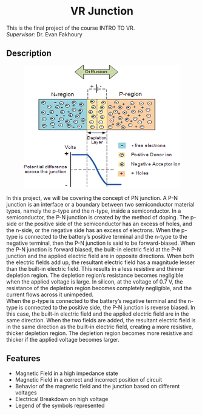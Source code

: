 <h1 align="middle">VR Junction</h1>

This is the final project of the course INTRO TO VR.
<br>
_Supervisor:_ Dr. Evan Fakhoury

## Description

<div align="middle">

![](./assets/README/Picture1.gif)

</div>

In this project, we will be covering the concept of PN junction. A P-N junction is an interface or a boundary between two semiconductor material types, namely the p-type and the n-type, inside a semiconductor. In a semiconductor, the P-N junction is created by the method of doping. The p-side or the positive side of the semiconductor has an excess of holes, and the n-side, or the negative side has an excess of electrons.
When the p-type is connected to the battery’s positive terminal and the n-type to the negative terminal, then the P-N junction is said to be forward-biased. When the P-N junction is forward biased, the built-in electric field at the P-N junction and the applied electric field are in opposite directions. When both the electric fields add up, the resultant electric field has a magnitude lesser than the built-in electric field. This results in a less resistive and thinner depletion region. The depletion region’s resistance becomes negligible when the applied voltage is large. In silicon, at the voltage of 0.7 V, the resistance of the depletion region becomes completely negligible, and the current flows across it unimpeded.<br>
When the p-type is connected to the battery’s negative terminal and the n-type is connected to the positive side, the P-N junction is reverse biased. In this case, the built-in electric field and the applied electric field are in the same direction. When the two fields are added, the resultant electric field is in the same direction as the built-in electric field, creating a more resistive, thicker depletion region. The depletion region becomes more resistive and thicker if the applied voltage becomes larger.

## Features

- Magnetic Field in a high impedance state
- Magnetic Field in a correct and incorrect position of circuit
- Behavior of the magnetic field and the junction based on different voltages
- Electrical Breakdown on high voltage
- Legend of the symbols represented

